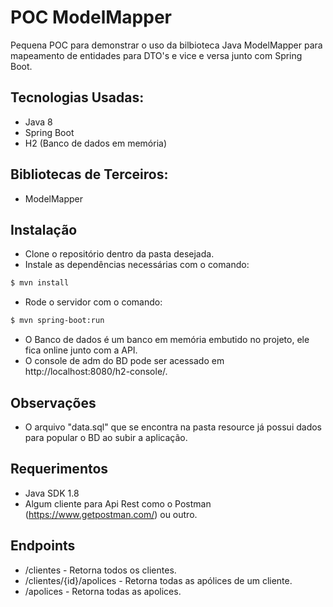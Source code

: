 
# POC ModelMapper

Pequena POC para demonstrar o uso da bilbioteca Java ModelMapper para mapeamento de entidades para DTO's e vice e versa junto com Spring Boot.

## Tecnologias Usadas:

- Java 8
- Spring Boot
- H2 (Banco de dados em memória)

## Bibliotecas de Terceiros:

- ModelMapper

## Instalação

- Clone o repositório dentro da pasta desejada.
- Instale as dependências necessárias com o comando:
```bash
$ mvn install
```
- Rode o servidor com o comando:
```bash
$ mvn spring-boot:run
```
- O Banco de dados é um banco em memória embutido no projeto, ele fica online junto com a API.
- O console de adm do BD pode ser acessado em http://localhost:8080/h2-console/.

## Observações

- O arquivo "data.sql" que se encontra na pasta resource já possui dados para popular o BD ao subir a aplicação.

## Requerimentos

- Java SDK 1.8
- Algum cliente para Api Rest como o Postman (https://www.getpostman.com/) ou outro.

## Endpoints
- /clientes - Retorna todos os clientes.
- /clientes/{id}/apolices - Retorna todas as apólices de um cliente.
- /apolices - Retorna todas as apolices.